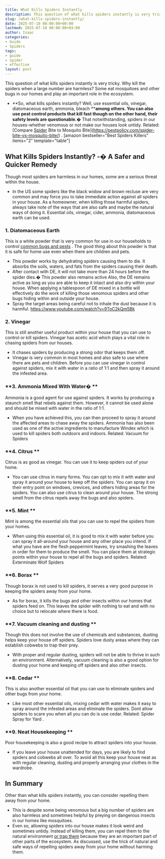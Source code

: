 ```yaml
---
title: What Kills Spiders Instantly
description: This question of what kills spiders instantly is very tricky. Why kill the spiders when a large number are harmless? Some eat mosquitoes and other bugs in our...
slug: /what-kills-spiders-instantly/
date: 2025-07-10 00:00:00+00:00
lastmod: 2025-07-10 00:00:00+03:00
author: Isaac
categories:
- Guide
- Spiders
tags:
- guide
- spider
- effective
layout: post
---
```

This question of what kills spiders instantly is very tricky. Why
kill the spiders
when a large number are harmless? Some eat mosquitoes and other bugs in our homes and play an important role in the ecosystem.
- **So, what kills spiders instantly? Well, use essential oils, vinegar, diatomaceous earth, ammonia, bleach ****among others. You can also use pest control products that kill fast though on the other hand, their safety levels are questionable.�**
That notwithstanding, spiders in our houses-whether venomous or not make our houses look untidy. Related:
[Compare [Spider](https://pestpolicy.com/can-you-drown-a-spider/) Bite to Mosquito Bite](https://pestpolicy.com/spider-bite-vs-mosquito-bite/)
.
[amazon bestseller="Best Spiders Killers" items="2" template="table"]
## What Kills Spiders Instantly? -� A Safer and Quicker Remedy
Though most spiders are harmless in our homes, some are a serious threat within the house.
- In the US some spiders like the black widow and brown recluse are very common and may force you to take immediate action against all spiders in your house.
As a homeowner, when killing those harmful spiders, always take note of the ways that are also safe and maybe the natural ways of doing it. Essential oils, vinegar, cider, ammonia, diatomaceous earth can be used.
### **1. Diatomaceous Earth**
This is a white powder that is very common for use in our households to control
[common bugs and pests](https://pestpolicy.com/do-spiders-have-antennae/)
. The good thing about this powder is that it is safe for home use even when there are children and pets.
- This powder works by dehydrating spiders causing them to die. It absorbs the soils, waters, and fats from the spiders causing their death.
- After contact with DE, it will not take more than 24 hours before the spider dies.� This powder also remains active
Also, the DE remains active as long as you are able to keep it intact and also dry within your house.
When applying a tablespoon of DE mixed in a bottle will effectively do the work of killing those venomous spiders and other bugs hiding within and outside your house.
- Spray the target areas being careful not to inhale the dust because it is harmful.
https://www.youtube.com/watch?v=9ToC2kQm5Bk
### **2. Vinegar**
This is still another useful product within your house that you can use to control or kill spiders. Vinegar has acetic acid which plays a vital role in chasing spiders from our houses.
- It chases spiders by producing a strong odor that keeps them off.
- Vinegar is very common in most homes and also safe to use where there are pets and children.
Before you can use vinegar in control against spiders, mix it with water in a ratio of 1:1 and then spray it around the infested area.
### **3. Ammonia Mixed With Water� **
Ammonia is a good agent for use against spiders. It works by producing a staunch smell that rebels against them. However, it cannot be used alone and should be mixed with water in the ratio of 1:1.
- When you have achieved this, you can then proceed to spray it around the affected areas to chase away the spiders.
Ammonia has also been used as one of the active ingredients to manufacture Windex which is used to kill spiders both outdoors and indoors.
Related:
Vacuum for Spiders
### **4. Citrus **
Citrus is as good as vinegar. You can use it to keep spiders out of your home.
- You can use citrus in many forms. You can opt to mix it with water and spray it around your house to keep off the spiders.
You can spray it on their entry point on windows, crevices, and others hiding areas for the spiders. You can also use citrus to clean around your house. The strong smell from the citrus repels away the bugs and also spiders.
### **5. Mint **
Mint is among the essential oils that you can use to repel the spiders from your homes.
- When using this essential oil, it is good to mix it with water before you can spray it all-around your house and any other place you intend.
If what you have are the flesh peppermint leaves, try smashing the leaves in order for them to produce the smell. You can place them at strategic points within your house to repel all the bugs and spiders.
Related:
Exterminate Wolf Spiders
### **6. Borax **
Though borax is not used to kill spiders, it serves a very good purpose in keeping the spiders away from your home.
- As for borax, it kills the bugs and other insects within our homes that spiders feed on.
This leaves the spider with nothing to eat and with no choice but to relocate where there is food.
### **7. Vacuum cleaning and dusting **
Though this does not involve the use of chemicals and substances, dusting helps keep your house off spiders. Spiders love dusty areas where they can establish cobwebs to trap their prey.
- With proper and regular dusting, spiders will not be able to thrive in such an environment.
Alternatively, vacuum cleaning is also a good option for dusting your home and keeping off spiders and also other insects.
### **8. Cedar **
This is also another essential oil that you can use to eliminate spiders and other bugs from your home.
- Like most other essential oils, mixing cedar with water makes it easy to spray around the infested areas and eliminate the spiders.
Dont allow spiders to scare you when all you can do is use cedar. Related:
Spider Spray for Yard
.
### **9. Neat Housekeeping **
Poor housekeeping is also a good recipe to attract spiders into your house.
- If you leave your house unattended for days, you are likely to find spiders and cobwebs all over.
To avoid all this keep your house neat as with regular cleaning, dusting and properly arranging your clothes in the wardrobe.
## In Summary
Other than what kills spiders instantly, you can consider repelling them away from your home.
- This is despite some being venomous but a big number of spiders are also harmless and sometimes helpful by preying on dangerous insects in our homes like mosquitoes.
- Even so, allowing spiders into our house makes it look weird and sometimes untidy.
Instead of killing them, you can repel them to the natural environment
[or trap them](https://pestpolicy.com/best-spider-traps/)
because they are an important part of other parts of the ecosystem. As discussed, use the trick of natural and safe ways of repelling spiders away from your home without harming them.